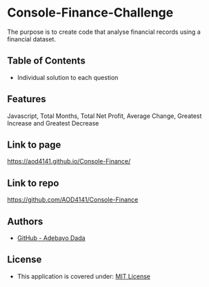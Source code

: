 # Console-Finance-Challenge
The purpose is to create code that analyse financial records using a financial dataset.


## Table of Contents

* Individual solution to each question


## Features

Javascript, Total Months, Total Net Profit, Average Change, Greatest Increase and Greatest Decrease


## Link to page

https://aod4141.github.io/Console-Finance/

## Link to repo

https://github.com/AOD4141/Console-Finance

## Authors

- [GitHub - Adebayo Dada](https://github.com/AOD4141)



## License

- This application is covered under: [MIT License](https://choosealicense.com/licenses/mit)
